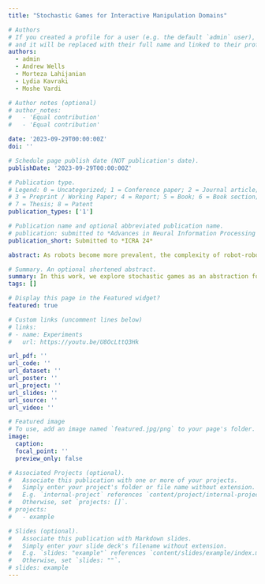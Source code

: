 ```yaml
---
title: "Stochastic Games for Interactive Manipulation Domains"

# Authors
# If you created a profile for a user (e.g. the default `admin` user), write the username (folder name) here
# and it will be replaced with their full name and linked to their profile.
authors:
  - admin
  - Andrew Wells
  - Morteza Lahijanian
  - Lydia Kavraki
  - Moshe Vardi 

# Author notes (optional)
# author_notes:
#   - 'Equal contribution'
#   - 'Equal contribution'

date: '2023-09-29T00:00:00Z'
doi: ''

# Schedule page publish date (NOT publication's date).
publishDate: '2023-09-29T00:00:00Z'

# Publication type.
# Legend: 0 = Uncategorized; 1 = Conference paper; 2 = Journal article;
# 3 = Preprint / Working Paper; 4 = Report; 5 = Book; 6 = Book section;
# 7 = Thesis; 8 = Patent
publication_types: ['1']

# Publication name and optional abbreviated publication name.
# publication: submitted to *Advances in Neural Information Processing Systems*
publication_short: Submitted to *ICRA 24*

abstract: As robots become more prevalent, the complexity of robot-robot, robot-human, and robot-environment interactions increases. In these interactions, a robot needs to consider not only the effects of its own actions, but also the effects of other agents' actions and the possible interactions between agents. Previous works have considered reactive synthesis, where the human/environment is modeled as a deterministic, adversarial agent; as well as probabilistic synthesis, where the human/environment is modeled via a Markov chain. While they provide strong theoretical frameworks, there are still many aspects of human-robot interaction that cannot be fully expressed and many assumptions that must be made in each model. In this work, we propose \emph{stochastic games} as a general model for human-robot interaction, which subsumes the expressivity of all previous representations. In addition, it allows us to make fewer modeling assumptions and leads to more natural and powerful models of interaction. We introduce the semantics of this abstraction and show how existing tools can be utilized to synthesize strategies to achieve complex tasks with guarantees. Further, we discuss the current computational limitations and improve the scalability by two orders of magnitude by a new way of constructing models for PRISM-games.

# Summary. An optional shortened abstract.
summary: In this work, we explore stochastic games as an abstraction for modeling human-robot interaction with stochastic action outcomes  and irrational agents. We also improve scalabiltiy of exisitng tool PRISM-games.
tags: []

# Display this page in the Featured widget?
featured: true

# Custom links (uncomment lines below)
# links:
# - name: Experiments
#   url: https://youtu.be/U8OcLttQ3Hk

url_pdf: ''
url_code: ''
url_dataset: ''
url_poster: ''
url_project: ''
url_slides: ''
url_source: ''
url_video: ''

# Featured image
# To use, add an image named `featured.jpg/png` to your page's folder.
image:
  caption: 
  focal_point: ''
  preview_only: false

# Associated Projects (optional).
#   Associate this publication with one or more of your projects.
#   Simply enter your project's folder or file name without extension.
#   E.g. `internal-project` references `content/project/internal-project/index.md`.
#   Otherwise, set `projects: []`.
# projects:
#   - example

# Slides (optional).
#   Associate this publication with Markdown slides.
#   Simply enter your slide deck's filename without extension.
#   E.g. `slides: "example"` references `content/slides/example/index.md`.
#   Otherwise, set `slides: ""`.
# slides: example
---
```


<!-- {{% callout note %}}
Click the _Cite_ button above to demo the feature to enable visitors to import publication metadata into their reference management software.
{{% /callout %}}

{{% callout note %}}
Create your slides in Markdown - click the _Slides_ button to check out the example.
{{% /callout %}} -->

<!-- Supplementary notes can be added here, including [code, math, and images](https://wowchemy.com/docs/writing-markdown-latex/). -->
